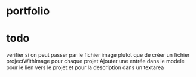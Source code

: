 # portfolio

# todo
verifier si on peut passer par le fichier image plutot que de créer un fichier projectWithImage pour chaque projet
Ajouter une entrée dans le modele pour le lien vers le projet et pour la description dans un textarea

